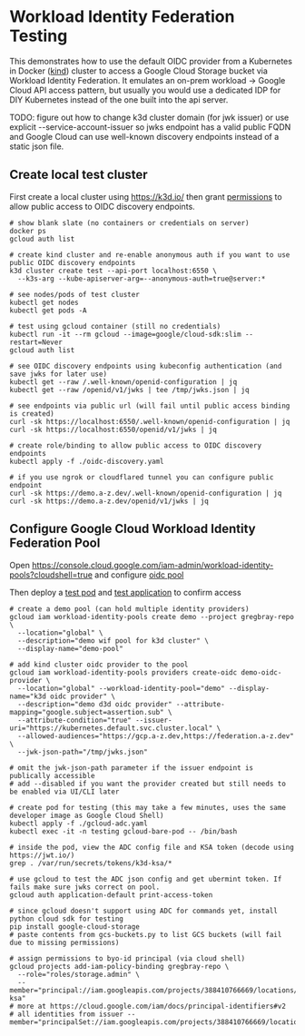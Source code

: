 # Workload Identity Federation Testing

This demonstrates how to use the default OIDC provider from a Kubernetes in Docker ([kind](https://kind.sigs.k8s.io/)) cluster to access a Google Cloud Storage bucket via Workload Identity Federation. It emulates an on-prem workload -> Google Cloud API access pattern, but usually you would use a dedicated IDP for DIY Kubernetes instead of the one built into the api server.

TODO: figure out how to change k3d cluster domain (for jwk issuer) or use explicit --service-account-issuer so jwks endpoint has a valid public FQDN and Google Cloud can use well-known discovery endpoints instead of a static json file.

## Create local test cluster

First create a local cluster using https://k3d.io/ then grant [permissions](./oidc-discovery.yaml) to allow public access to OIDC discovery endpoints.

```shell
# show blank slate (no containers or credentials on server)
docker ps
gcloud auth list

# create kind cluster and re-enable anonymous auth if you want to use public OIDC discovery endpoints
k3d cluster create test --api-port localhost:6550 \
  --k3s-arg --kube-apiserver-arg=--anonymous-auth=true@server:*

# see nodes/pods of test cluster
kubectl get nodes
kubectl get pods -A

# test using gcloud container (still no credentials)
kubectl run -it --rm gcloud --image=google/cloud-sdk:slim --restart=Never
gcloud auth list

# see OIDC discovery endpoints using kubeconfig authentication (and save jwks for later use)
kubectl get --raw /.well-known/openid-configuration | jq
kubectl get --raw /openid/v1/jwks | tee /tmp/jwks.json | jq

# see endpoints via public url (will fail until public access binding is created)
curl -sk https://localhost:6550/.well-known/openid-configuration | jq
curl -sk https://localhost:6550/openid/v1/jwks | jq

# create role/binding to allow public access to OIDC discovery endpoints
kubectl apply -f ./oidc-discovery.yaml

# if you use ngrok or cloudflared tunnel you can configure public endpoint
curl -sk https://demo.a-z.dev/.well-known/openid-configuration | jq
curl -sk https://demo.a-z.dev/openid/v1/jwks | jq
```

## Configure Google Cloud Workload Identity Federation Pool

Open https://console.cloud.google.com/iam-admin/workload-identity-pools?cloudshell=true and configure [oidc pool](https://cloud.google.com/sdk/gcloud/reference/iam/workload-identity-pools/providers/create-oidc)

Then deploy a [test pod](./gcloud-adc.yaml) and [test application](./gcs-buckets.py) to confirm access

```shell
# create a demo pool (can hold multiple identity providers)
gcloud iam workload-identity-pools create demo --project gregbray-repo \
  --location="global" \
  --description="demo wif pool for k3d cluster" \
  --display-name="demo-pool"

# add kind cluster oidc provider to the pool
gcloud iam workload-identity-pools providers create-oidc demo-oidc-provider \
  --location="global" --workload-identity-pool="demo" --display-name="k3d oidc provider" \
  --description="demo d3d oidc provider" --attribute-mapping="google.subject=assertion.sub" \
  --attribute-condition="true" --issuer-uri="https://kubernetes.default.svc.cluster.local" \
  --allowed-audiences="https://gcp.a-z.dev,https://federation.a-z.dev" \
  --jwk-json-path="/tmp/jwks.json"

# omit the jwk-json-path parameter if the issuer endpoint is publically accessible
# add --disabled if you want the provider created but still needs to be enabled via UI/CLI later

# create pod for testing (this may take a few minutes, uses the same developer image as Google Cloud Shell)
kubectl apply -f ./gcloud-adc.yaml 
kubectl exec -it -n testing gcloud-bare-pod -- /bin/bash

# inside the pod, view the ADC config file and KSA token (decode using https://jwt.io/)
grep . /var/run/secrets/tokens/k3d-ksa/*

# use gcloud to test the ADC json config and get ubermint token. If fails make sure jwks correct on pool.
gcloud auth application-default print-access-token

# since gcloud doesn't support using ADC for commands yet, install python cloud sdk for testing
pip install google-cloud-storage
# paste contents from gcs-buckets.py to list GCS buckets (will fail due to missing permissions)

# assign permissions to byo-id principal (via cloud shell)
gcloud projects add-iam-policy-binding gregbray-repo \
  --role="roles/storage.admin" \
  --member="principal://iam.googleapis.com/projects/388410766669/locations/global/workloadIdentityPools/demo/subject/system:serviceaccount:testing:gcloud-ksa"
# more at https://cloud.google.com/iam/docs/principal-identifiers#v2
# all identities from issuer --member="principalSet://iam.googleapis.com/projects/388410766669/locations/global/workloadIdentityPools/demo/*"
```
